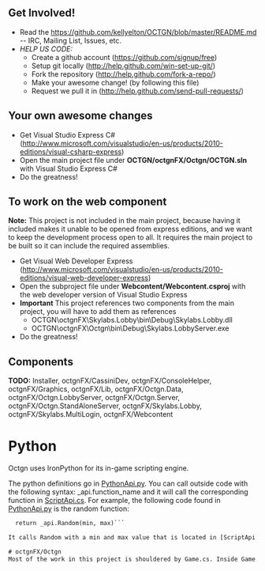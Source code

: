 Get Involved! 
-------------------------------------------------
* Read the https://github.com/kellyelton/OCTGN/blob/master/README.md -- IRC, Mailing List, Issues, etc.
* *HELP US CODE:*
  * Create a github account (https://github.com/signup/free)
  * Setup git locally (http://help.github.com/win-set-up-git/)
  * Fork the repository (http://help.github.com/fork-a-repo/)
  * Make your awesome change! (by following this file)
  * Request we pull it in (http://help.github.com/send-pull-requests/)

Your own awesome changes
-------------------------------------------------
* Get Visual Studio Express C# (http://www.microsoft.com/visualstudio/en-us/products/2010-editions/visual-csharp-express)
* Open the main project file under **OCTGN/octgnFX/Octgn/OCTGN.sln** with Visual Studio Express C#
* Do the greatness!

To work on the web component
-------------------------------------------------
**Note:** This project is not included in the main project, because having it included makes it unable to be opened from 
express editions, and we want to keep the development process open to all.  It requires the main project to be built so 
it can include the required assemblies.

* Get Visual Web Developer Express (http://www.microsoft.com/visualstudio/en-us/products/2010-editions/visual-web-developer-express)
* Open the subproject file under **Webcontent/Webcontent.csproj** with the web developer version of Visual Studio Express
* **Important** This project references two components from the main project, you will have to add them as references
  * OCTGN\octgnFX\Skylabs.Lobby\bin\Debug\Skylabs.Lobby.dll 
  * OCTGN\octgnFX\Octgn\bin\Debug\Skylabs.LobbyServer.exe
* Do the greatness! 

Components
-------------------------------------------------
**TODO:** Installer, octgnFX/CassiniDev, octgnFX/ConsoleHelper, octgnFX/Graphics, octgnFX/Lib, octgnFX/Octgn.Data, 
octgnFX/Octgn.LobbyServer, octgnFX/Octgn.Server,  octgnFX/Octgn.StandAloneServer, octgnFX/Skylabs.Lobby, octgnFX/Skylabs.MultiLogin, 
octgnFX/Webcontent

# Python
Octgn uses IronPython for its in-game scripting engine.

The python definitions go in [PythonApi.py](https://github.com/kellyelton/OCTGN/blob/master/octgnFX/Octgn/Scripting/PythonAPI.py). You can call outside code with the following syntax:  _api.function_name and it will call the corresponding function in [ScriptApi.cs](https://github.com/kellyelton/OCTGN/blob/master/octgnFX/Octgn/Scripting/ScriptAPI.cs).
For example, the following code found in [PythonApi.py](https://github.com/kellyelton/OCTGN/blob/master/octgnFX/Octgn/Scripting/PythonAPI.py) is the random function:
```def rnd(min, max):
  return _api.Random(min, max)```

It calls Random with a min and max value that is located in [ScriptApi.cs](https://github.com/kellyelton/OCTGN/blob/master/octgnFX/Octgn/Scripting/ScriptAPI.cs).

# octgnFX/Octgn
Most of the work in this project is shouldered by Game.cs. Inside Game.cs is a IVistaDBDatabase that has all card data installed in it. Card data is read and dropped into a CardModel format, which is stored in a Dictionary<Guid, CardModel> cardModelCache. CardModels are wrapped in a CardIdentity class (apparently for anti-cheating), which is wrapped in a Card class. Cards are placed into Piles and manipulated according to the gamedef.
